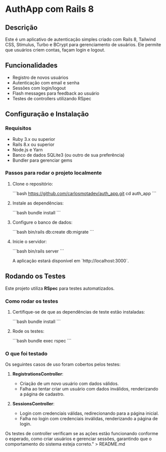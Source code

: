 # AuthApp com Rails 8

## Descrição

Este é um aplicativo de autenticação simples criado com Rails 8, Tailwind CSS, Stimulus, Turbo e BCrypt para gerenciamento de usuários. Ele permite que usuários criem contas, façam login e logout.

## Funcionalidades

- Registro de novos usuários
- Autenticação com email e senha
- Sessões com login/logout
- Flash messages para feedback ao usuário
- Testes de controllers utilizando RSpec

## Configuração e Instalação

### Requisitos

- Ruby 3.x ou superior
- Rails 8.x ou superior
- Node.js e Yarn
- Banco de dados SQLite3 (ou outro de sua preferência)
- Bundler para gerenciar gems

### Passos para rodar o projeto localmente

1. Clone o repositório:

   \`\`\`bash
   https://github.com/carlosmotadev/auth_app.git
   cd auth_app
   \`\`\`

2. Instale as dependências:

   \`\`\`bash
   bundle install
   \`\`\`

3. Configure o banco de dados:

   \`\`\`bash
   bin/rails db:create db:migrate
   \`\`\`

4. Inicie o servidor:

   \`\`\`bash
   bin/rails server
   \`\`\`

   A aplicação estará disponível em \`http://localhost:3000\`.

## Rodando os Testes

Este projeto utiliza **RSpec** para testes automatizados.

### Como rodar os testes

1. Certifique-se de que as dependências de teste estão instaladas:

   \`\`\`bash
   bundle install
   \`\`\`

2. Rode os testes:

   \`\`\`bash
   bundle exec rspec
   \`\`\`

### O que foi testado

Os seguintes casos de uso foram cobertos pelos testes:

1. **RegistrationsController**:
   - Criação de um novo usuário com dados válidos.
   - Falha ao tentar criar um usuário com dados inválidos, renderizando a página de cadastro.

2. **SessionsController**:
   - Login com credenciais válidas, redirecionando para a página inicial.
   - Falha no login com credenciais inválidas, renderizando a página de login.

Os testes de controller verificam se as ações estão funcionando conforme o esperado, como criar usuários e gerenciar sessões, garantindo que o comportamento do sistema esteja correto." > README.md

